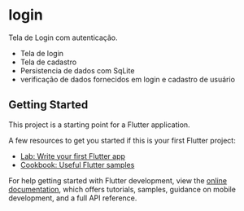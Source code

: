 # login

Tela de Login com autenticação.

- Tela de login
- Tela de cadastro
- Persistencia de dados com SqLite
- verificação de dados fornecidos em login e cadastro de usuário



## Getting Started

This project is a starting point for a Flutter application.

A few resources to get you started if this is your first Flutter project:

- [Lab: Write your first Flutter app](https://docs.flutter.dev/get-started/codelab)
- [Cookbook: Useful Flutter samples](https://docs.flutter.dev/cookbook)

For help getting started with Flutter development, view the
[online documentation](https://docs.flutter.dev/), which offers tutorials,
samples, guidance on mobile development, and a full API reference.
